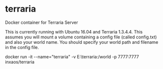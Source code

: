 # terraria
Docker container for Terraria Server

This is currently running with Ubuntu 16.04 and Terraria 1.3.4.4.  This assumes you will mount a volume containing a config file (called config.txt) and also your world name.  You should specify your world path and filename in the config file.

docker run -it --name="terraria" -v E:\terraria:/world -p 7777:7777 inxaos/terraria
